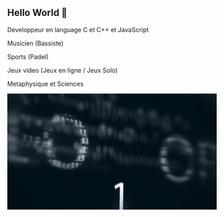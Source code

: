 ## Hello World 👋
Developpeur en language C et C++ et JavaScript 

Musicien (Bassiste)  

Sports (Padel)  

Jeux video (Jeux en ligne / Jeux Solo)  

Metaphysique et Sciences  








![Bannière](./giphy.webp)

